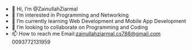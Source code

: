 - 👋 Hi, I’m @ZainullahZiarmal
- 👀 I’m interested in Programming and Networking
- 🌱 I’m currently learning Web Development and Mobile App Development
- 💞️ I’m looking to collaborate on Programming and Coding
- 📫 How to reach me 
Email:zainullahziarmal.cs786@gmail.com
0093772131959


<!---
ZainullahZiarmal/ZainullahZiarmal is a ✨ special ✨ repository because its `README.md` (this file) appears on your GitHub profile.
You can click the Preview link to take a look at your changes.
--->
